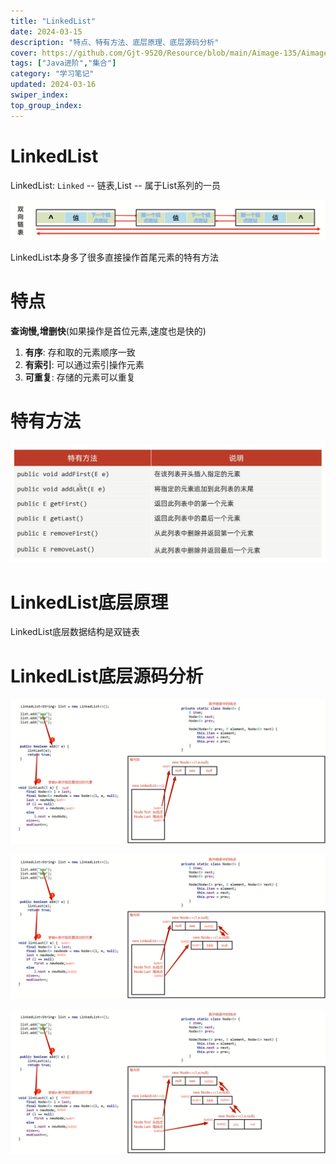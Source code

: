 ```yaml
---
title: "LinkedList"
date: 2024-03-15
description: "特点、特有方法、底层原理、底层源码分析"
cover: https://github.com/Gjt-9520/Resource/blob/main/Aimage-135/Aimage91.jpg?raw=true
tags: ["Java进阶","集合"]
category: "学习笔记"
updated: 2024-03-16
swiper_index:
top_group_index:
---
```


# LinkedList

LinkedList: `Linked` -- 链表,List -- 属于List系列的一员

![双向链表](../images/双向链表.png)

LinkedList本身多了很多直接操作首尾元素的特有方法

# 特点

**查询慢,增删快**(如果操作是首位元素,速度也是快的)   

1. **有序**: 存和取的元素顺序一致
2. **有索引**: 可以通过索引操作元素
3. **可重复**: 存储的元素可以重复

# 特有方法

![LinkedList特有API](../images/LinkedList特有API.png)

# LinkedList底层原理

LinkedList底层数据结构是双链表

# LinkedList底层源码分析

![LinkedList底层源码分析1](../images/LinkedList底层源码分析1.png)

![LinkedList底层源码分析2](../images/LinkedList底层源码分析2.png)

![LinkedList底层源码分析3](../images/LinkedList底层源码分析3.png)